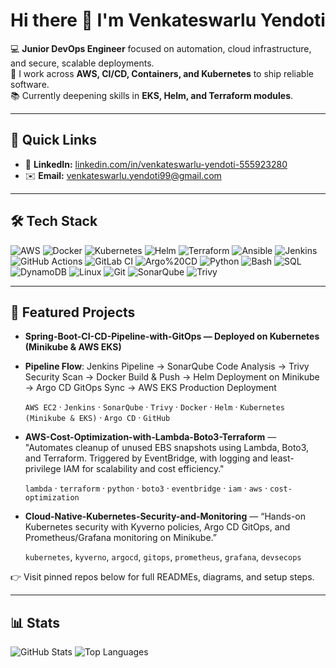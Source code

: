 # Hi there 👋 I'm Venkateswarlu Yendoti

💻 **Junior DevOps Engineer** focused on automation, cloud infrastructure, and secure, scalable deployments.  
🔭 I work across **AWS, CI/CD, Containers, and Kubernetes** to ship reliable software.  
📚 Currently deepening skills in **EKS, Helm, and Terraform modules**.

---

## 🔗 Quick Links
- 💼 **LinkedIn:** [linkedin.com/in/venkateswarlu-yendoti-555923280](https://www.linkedin.com/in/venkateswarlu-yendoti-555923280/)
- ✉️ **Email:** [venkateswarlu.yendoti99@gmail.com](mailto:venkateswarlu.yendoti99@gmail.com)

---

## 🛠️ Tech Stack
![AWS](https://img.shields.io/badge/AWS-Cloud-orange?logo=amazon-aws)
![Docker](https://img.shields.io/badge/Docker-Containers-blue?logo=docker)
![Kubernetes](https://img.shields.io/badge/Kubernetes-Orchestration-326ce5?logo=kubernetes)
![Helm](https://img.shields.io/badge/Helm-Charts-0f1689?logo=helm)
![Terraform](https://img.shields.io/badge/Terraform-IaC-623ce4?logo=terraform)
![Ansible](https://img.shields.io/badge/Ansible-Automation-black?logo=ansible)
![Jenkins](https://img.shields.io/badge/Jenkins-CI/CD-d24939?logo=jenkins)
![GitHub Actions](https://img.shields.io/badge/GitHub%20Actions-CI/CD-000000?logo=githubactions)
![GitLab CI](https://img.shields.io/badge/GitLab-CI/CD-fc6d26?logo=gitlab)
![Argo%20CD](https://img.shields.io/badge/Argo%20CD-GitOps-fd7e14?logo=argo)
![Python](https://img.shields.io/badge/Python-Scripting-3776ab?logo=python)
![Bash](https://img.shields.io/badge/Bash-Shell-4eaa25?logo=gnubash)
![SQL](https://img.shields.io/badge/SQL-Data-blue)
![DynamoDB](https://img.shields.io/badge/DynamoDB-NoSQL-4053d6?logo=amazon-dynamodb)
![Linux](https://img.shields.io/badge/Linux-OS-000000?logo=linux)
![Git](https://img.shields.io/badge/Git-Version%20Control-f05032?logo=git)
![SonarQube](https://img.shields.io/badge/SonarQube-Quality%20Gate-4e9bc7?logo=sonarqube)
![Trivy](https://img.shields.io/badge/Trivy-Security-1904da?logo=aqua)

---

## 📌 Featured Projects
- **Spring-Boot-CI-CD-Pipeline-with-GitOps — Deployed on Kubernetes (Minikube & AWS EKS)**

- **Pipeline Flow**:
Jenkins Pipeline → SonarQube Code Analysis → Trivy Security Scan → Docker Build & Push → Helm Deployment on Minikube → Argo CD GitOps Sync → AWS EKS Production Deployment


  `AWS EC2` · `Jenkins` · `SonarQube` · `Trivy` · `Docker` · `Helm` · `Kubernetes (Minikube & EKS)` · `Argo CD` · `GitHub`
  
- **AWS-Cost-Optimization-with-Lambda-Boto3-Terraform** — "Automates cleanup of unused EBS snapshots using Lambda, Boto3, and Terraform. Triggered by EventBridge, with logging and least-privilege IAM for scalability and cost efficiency."
  
  `lambda` · `terraform` · `python` · `boto3` · `eventbridge` · `iam` · `aws` · `cost-optimization`

- **Cloud-Native-Kubernetes-Security-and-Monitoring** — “Hands-on Kubernetes security with Kyverno policies, Argo CD GitOps, and Prometheus/Grafana monitoring on Minikube.”

  `kubernetes`, `kyverno`, `argocd`, `gitops`, `prometheus`, `grafana`, `devsecops`

👉 Visit pinned repos below for full READMEs, diagrams, and setup steps.

---

## 📊 Stats
![GitHub Stats](https://github-readme-stats.vercel.app/api?username=venkateswarluyendoti&show_icons=true)
![Top Languages](https://github-readme-stats.vercel.app/api/top-langs/?username=venkateswarluyendoti&layout=compact)

